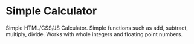 # Simple Calculator
Simple HTML/CSS/JS Calculator. Simple functions such as add, subtract, multiply, divide. Works with whole integers and floating point numbers.
